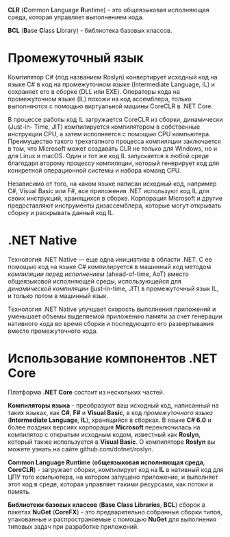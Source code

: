 
**CLR** (**C**ommon **L**anguage **R**untime) - это общеязыковая исполняющая среда, которая управляет выполнением кода. 

**BCL** (**B**ase **C**lass **L**ibrary) - библиотека базовых классов.

# Промежуточный язык

Компилятор C# (под названием Roslyn) конвертирует исходный код на языке C# в код на промежуточном языке (Intermediate Language, IL) и сохраняет его в сборке (DLL или EXE). Операторы кода на промежуточном языке (IL) похожи на код ассемблера, только выполняются с помощью виртуальной машины CoreCLR в .NET Core.

В процессе работы код IL загружается CoreCLR из сборки, динамически (Just-in-
Time, JIT) компилируется компилятором в собственные инструкции CPU, а затем
исполняется с помощью CPU компьютера. Преимущество такого трехэтапного процесса компиляции заключается в том, что Microsoft может создавать CLR не только для Windows, но и для Linux и macOS. Один и тот же код IL запускается в любой среде благодаря второму процессу компиляции, который генерирует код для конкретной операционной системы и набора команд CPU.

Независимо от того, на каком языке написан исходный код, например C#, Visual
Basic или F#, все приложения .NET используют код IL для своих инструкций,
хранящихся в сборке. Корпорация Microsoft и другие предоставляют инструменты
дизассемблера, которые могут открывать сборку и раскрывать данный код IL.

# .NET Native

Технология .NET Native — еще одна инициатива в области .NET. С ее помощью код на языке C# компилируется в машинный код методом *компиляции перед исполнением* (ahead-of-time, AoT) вместо общеязыковой исполняющей среды, использующейся для *динамической компиляции* (just-in-time, JIT) в промежуточный язык IL, и только потом в машинный язык.

Технология .NET Native улучшает скорость выполнения приложений и уменьшает объемы выделяемой приложению памяти за счет генерации нативного кода во время сборки и последующего его развертывания вместо промежуточного кода.

# Использование компонентов .NET Core

Платформа **.NET Core** состоит из нескольких частей.

**Компиляторы языка** - преобразуют ваш исходный код, написанный на таких языках, как **C#**, **F#** и **Visual Basic**, в код *промежуточного языка* (**Intermediate Language**, **IL**), хранящийся в сборках. В языке **C# 6.0** и более поздних версиях корпорация **Microsoft** переключилась на компилятор с открытым исходным кодом, известный как **Roslyn**, который также используется в **Visual Basic**. О компиляторе **Roslyn** вы можете узнать на сайте github.com/dotnet/roslyn.

**Common Language Runtime** (**общеязыковая исполняющая среда**, **CoreCLR**) - загружает сборки, компилирует код на **IL** в нативный код для ЦПУ того компьютера, на котором запущено приложение, и выполняет этот код в среде, которая управляет такими ресурсами, как потоки и память.

**Библиотеки базовых классов** (**Base Class Libraries**, **BCL**) сборок в пакетах **NuGet** (**CoreFX**) - это предварительно собранные сборки типов, упакованные и распространяемые с помощью **NuGet** для выполнения типовых задач при разработке приложений.
